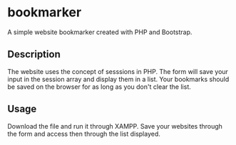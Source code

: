 # bookmarker
A simple website bookmarker created with PHP and Bootstrap.

## Description
The website uses the concept of sesssions in PHP. The form will save your input in the session array and display them in a list. Your bookmarks should be saved on the browser for as long as you don't clear the list.

## Usage
Download the file and run it through XAMPP. Save your websites through the form and access then through the list displayed.
